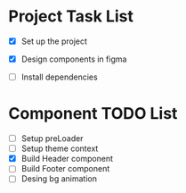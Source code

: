 # Project Task List
- [x] Set up the project
- [x] Design components in figma
- [ ] Install dependencies


# Component TODO List
- [ ] Setup preLoader
- [ ] Setup theme context
- [x] Build Header component
- [ ] Build Footer component
- [ ] Desing bg animation
